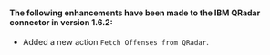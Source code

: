 #### The following enhancements have been made to the IBM QRadar connector in version 1.6.2:

- Added a new action `Fetch Offenses from QRadar`.